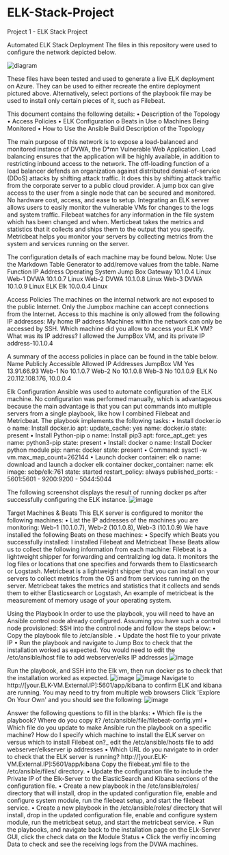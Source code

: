 # ELK-Stack-Project
Project 1 - ELK Stack Project

Automated ELK Stack Deployment
The files in this repository were used to configure the network depicted below.


![diagram](https://user-images.githubusercontent.com/94946212/160294195-78a1256b-5a50-47dd-a66e-def54bc8af4f.png)

These files have been tested and used to generate a live ELK deployment on Azure. They can be used to either recreate the entire deployment pictured above. Alternatively, select portions of the playbook file may be used to install only certain pieces of it, such as Filebeat.

This document contains the following details:
•	Description of the Topology
•	Access Policies
•	ELK Configuration
o	Beats in Use
o	Machines Being Monitored
•	How to Use the Ansible Build
Description of the Topology

The main purpose of this network is to expose a load-balanced and monitored instance of DVWA, the D*mn Vulnerable Web Application.
Load balancing ensures that the application will be highly available, in addition to restricting inbound access to the network.
The off-loading function of a load balancer defends an organization against distributed denial-of-service (DDoS) attacks by shifting attack traffic. It does this by shifting attack traffic from the corporate server to a public cloud provider.
A jump box can give access to the user from a single node that can be secured and monitored. No hardware cost, access, and ease to setup.
Integrating an ELK server allows users to easily monitor the vulnerable VMs for changes to the logs and system traffic.
Filebeat watches for any information in the file system which has been changed and when.
Merticbeat takes the metrics and statistics that it collects and ships them to the output that you specify. Metricbeat helps you monitor your servers by collecting metrics from the system and services running on the server.

The configuration details of each machine may be found below. Note: Use the Markdown Table Generator to add/remove values from the table.
Name	Function	IP Address	Operating System
Jump Box	Gateway	10.1.0.4	Linux
Web-1	DVWA	10.1.0.7	Linux
Web-2	DVWA	10.1.0.8	Linux
Web-3 DVWA  10.1.0.9	Linux
ELK	Elk	10.0.0.4	Linux

Access Policies
The machines on the internal network are not exposed to the public Internet. Only the Jumpbox machine can accept connections from the Internet. Access to this machine is only allowed from the following IP addresses:
My home IP address 
Machines within the network can only be accessed by SSH.
Which machine did you allow to access your ELK VM? What was its IP address?
I allowed the JumpBox VM, and its private IP address-10.1.0.4

A summary of the access policies in place can be found in the table below.
Name	      Publicly Accessible	Allowed IP Addresses
JumpBox VM	     Yes	      13.91.66.93
Web-1	           No	        10.1.0.7
Web-2	           No	        10.1.0.8
Web-3            No        	10.1.0.9 
ELK	             No	    20.112.108.176, 10.0.0.4

Elk Configuration
Ansible was used to automate configuration of the ELK machine. No configuration was performed manually, which is advantageous because the main advantage is that you can put commands into multiple servers from a single playbook, like how I combined Filebeat and Metricbeat.
The playbook implements the following tasks:
•	Install docker.io
o	name: Install docker.io apt: update_cache: yes name: docker.io state: present
•	Install Python-pip
o	name: Install pip3 apt: force_apt_get: yes name: python3-pip state: present
•	Install: docker
o	name: Install Docker python module pip: name: docker state: present
•	Command: sysctl -w vm.max_map_count=262144
•	Launch docker container: elk
o	name: download and launch a docker elk container docker_container: name: elk image: sebp/elk:761 state: started restart_policy: always published_ports: - 5601:5601 - 9200:9200 - 5044:5044

The following screenshot displays the result of running docker ps after successfully configuring the ELK instance.
![image](https://user-images.githubusercontent.com/94946212/160294475-7704fbc1-ce9e-4ae2-9261-2dbea9ecb15e.png)

Target Machines & Beats
This ELK server is configured to monitor the following machines:
•	List the IP addresses of the machines you are monitoring:
 Web-1 (10.1.0.7), Web-2 (10.1.0.8), Web-3 (10.1.0.9)
We have installed the following Beats on these machines:
•	Specify which Beats you successfully installed:
 I installed Filebeat and Metricbeat 
These Beats allow us to collect the following information from each machine:
Filebeat is a lightweight shipper for forwarding and centralizing log data. It monitors the log files or locations that one specifies and forwards them to Elasticsearch or Logstash. 
Metricbeat is a lightweight shipper that you can install on your servers to collect metrics from the OS and from services running on the server. Metricbeat takes the metrics and statistics that it collects and sends them to either Elasticsearch or Logstash, An example of metricbeat is the measurement of memory usage of your operating system. 

Using the Playbook
In order to use the playbook, you will need to have an Ansible control node already configured. Assuming you have such a control node provisioned:
SSH into the control node and follow the steps below:
•	Copy the playbook file to /etc/ansible .
•	Update the host file to your private IP
•	Run the playbook and navigate to Jump Box to check that the installation worked as expected.
You would need to edit the /etc/ansible/host file to add webserver/elks IP addresses
![image](https://user-images.githubusercontent.com/94946212/160294513-e9178005-554c-41cc-9a95-dd67f0229be0.png)

Run the playbook, and SSH into the Elk vm, then run docker ps to check that the installation worked as expected. 
![image](https://user-images.githubusercontent.com/94946212/160294537-56929cec-1378-46ab-8294-fd0f36fdebd9.png)
![image](https://user-images.githubusercontent.com/94946212/160294546-b1cc8134-32a5-4fb0-a028-77714342527e.png)
Navigate to http://[your.ELK-VM.External.IP]:5601/app/kibana to confirm ELK and kibana are running. You may need to try from multiple web browsers Click 'Explore On Your Own' and you should see the following:
![image](https://user-images.githubusercontent.com/94946212/160294615-4e47c4ea-59fe-4669-9fbe-7a9133afb3c9.png)

Answer the following questions to fill in the blanks:
•	Which file is the playbook? Where do you copy it? 
/etc/ansible/file/filebeat-config.yml
•	Which file do you update to make Ansible run the playbook on a specific machine? How do I specify which machine to install the ELK server on versus which to install Filebeat on?_ 
edit the /etc/ansible/hosts file to add webserver/elkserver ip addresses
•	Which URL do you navigate to in order to check that the ELK server is running? http://[your.ELK-VM.External.IP]:5601/app/kibana
Copy the filebeat.yml file to the /etc/ansible/files/ directory.
•	Update the configuration file to include the Private IP of the Elk-Server to the ElasticSearch and Kibana sections of the configuration file.
•	Create a new playbook in the /etc/ansible/roles/ directory that will install, drop in the updated configuration file, enable and configure system module, run the filebeat setup, and start the filebeat service.
•	Create a new playbook in the /etc/ansible/roles/ directory that will install, drop in the updated configuration file, enable and configure system module, run the metricbeat setup, and start the metricbeat service.
•	Run the playbooks, and navigate back to the installation page on the ELk-Server GUI, click the check data on the Module Status
•	Click the verfiy incoming Data to check and see the receiving logs from the DVWA machines.






